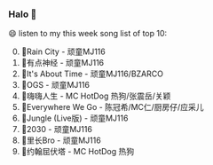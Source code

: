 

### Halo 👋

😄 listen to my this week song list of top 10:

0. 🌈Rain City - 顽童MJ116
1. 🌈有点神经 - 顽童MJ116
2. 🌈It's About Time - 顽童MJ116/BZARCO
3. 🌈OGS - 顽童MJ116
4. 🌈嗨嗨人生 - MC HotDog 热狗/张震岳/关颖
5. 🌈Everywhere We Go - 陈冠希/MC仁/厨房仔/应采儿
6. 🌈Jungle (Live版) - 顽童MJ116
7. 🌈2030 - 顽童MJ116
8. 🌈里长Bro - 顽童MJ116
9. 🌈约翰屈伏塔 - MC HotDog 热狗

